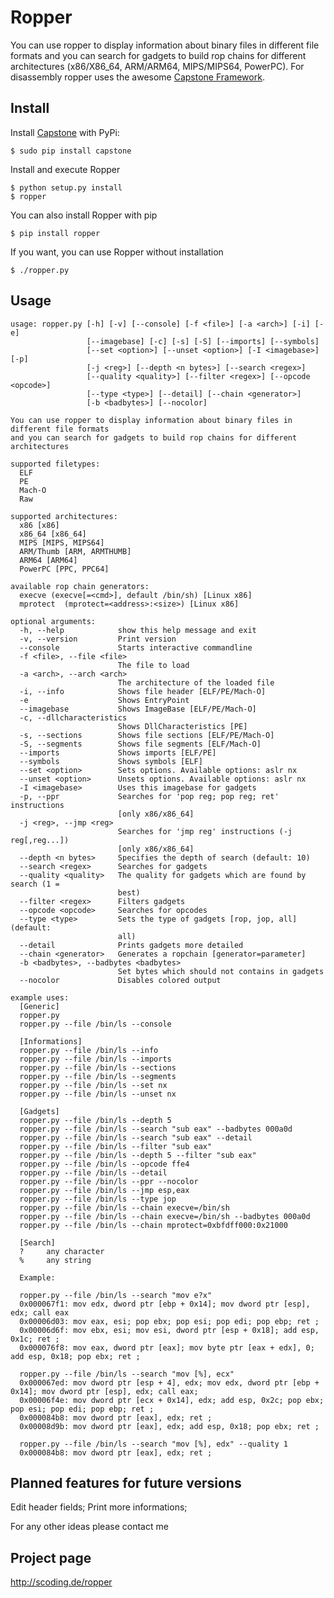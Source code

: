Ropper
================

You can use ropper to display information about binary files in different file formats
and you can search for gadgets to build rop chains for different architectures (x86/X86_64, ARM/ARM64, MIPS/MIPS64, PowerPC). 
For disassembly ropper uses the awesome [Capstone Framework](http://www.capstone-engine.org).

Install
-------

Install [Capstone](http://www.capstone-engine.org) with PyPi:

    $ sudo pip install capstone
    
Install and execute Ropper

    $ python setup.py install
    $ ropper

You can also install Ropper with pip

    $ pip install ropper

If you want, you can use Ropper without installation

    $ ./ropper.py


Usage
-----

    usage: ropper.py [-h] [-v] [--console] [-f <file>] [-a <arch>] [-i] [-e]
                     [--imagebase] [-c] [-s] [-S] [--imports] [--symbols]
                     [--set <option>] [--unset <option>] [-I <imagebase>] [-p]
                     [-j <reg>] [--depth <n bytes>] [--search <regex>]
                     [--quality <quality>] [--filter <regex>] [--opcode <opcode>]
                     [--type <type>] [--detail] [--chain <generator>]
                     [-b <badbytes>] [--nocolor]

    You can use ropper to display information about binary files in different file formats
    and you can search for gadgets to build rop chains for different architectures

    supported filetypes:
      ELF
      PE
      Mach-O
      Raw

    supported architectures:
      x86 [x86]
      x86_64 [x86_64]
      MIPS [MIPS, MIPS64]
      ARM/Thumb [ARM, ARMTHUMB]
      ARM64 [ARM64]
      PowerPC [PPC, PPC64]

    available rop chain generators:
      execve (execve[=<cmd>], default /bin/sh) [Linux x86]
      mprotect  (mprotect=<address>:<size>) [Linux x86]

    optional arguments:
      -h, --help            show this help message and exit
      -v, --version         Print version
      --console             Starts interactive commandline
      -f <file>, --file <file>
                            The file to load
      -a <arch>, --arch <arch>
                            The architecture of the loaded file
      -i, --info            Shows file header [ELF/PE/Mach-O]
      -e                    Shows EntryPoint
      --imagebase           Shows ImageBase [ELF/PE/Mach-O]
      -c, --dllcharacteristics
                            Shows DllCharacteristics [PE]
      -s, --sections        Shows file sections [ELF/PE/Mach-O]
      -S, --segments        Shows file segments [ELF/Mach-O]
      --imports             Shows imports [ELF/PE]
      --symbols             Shows symbols [ELF]
      --set <option>        Sets options. Available options: aslr nx
      --unset <option>      Unsets options. Available options: aslr nx
      -I <imagebase>        Uses this imagebase for gadgets
      -p, --ppr             Searches for 'pop reg; pop reg; ret' instructions
                            [only x86/x86_64]
      -j <reg>, --jmp <reg>
                            Searches for 'jmp reg' instructions (-j reg[,reg...])
                            [only x86/x86_64]
      --depth <n bytes>     Specifies the depth of search (default: 10)
      --search <regex>      Searches for gadgets
      --quality <quality>   The quality for gadgets which are found by search (1 =
                            best)
      --filter <regex>      Filters gadgets
      --opcode <opcode>     Searches for opcodes
      --type <type>         Sets the type of gadgets [rop, jop, all] (default:
                            all)
      --detail              Prints gadgets more detailed
      --chain <generator>   Generates a ropchain [generator=parameter]
      -b <badbytes>, --badbytes <badbytes>
                            Set bytes which should not contains in gadgets
      --nocolor             Disables colored output

    example uses:
      [Generic]
      ropper.py
      ropper.py --file /bin/ls --console

      [Informations]
      ropper.py --file /bin/ls --info
      ropper.py --file /bin/ls --imports
      ropper.py --file /bin/ls --sections
      ropper.py --file /bin/ls --segments
      ropper.py --file /bin/ls --set nx
      ropper.py --file /bin/ls --unset nx

      [Gadgets]
      ropper.py --file /bin/ls --depth 5
      ropper.py --file /bin/ls --search "sub eax" --badbytes 000a0d
      ropper.py --file /bin/ls --search "sub eax" --detail
      ropper.py --file /bin/ls --filter "sub eax"
      ropper.py --file /bin/ls --depth 5 --filter "sub eax"
      ropper.py --file /bin/ls --opcode ffe4
      ropper.py --file /bin/ls --detail
      ropper.py --file /bin/ls --ppr --nocolor
      ropper.py --file /bin/ls --jmp esp,eax
      ropper.py --file /bin/ls --type jop
      ropper.py --file /bin/ls --chain execve=/bin/sh
      ropper.py --file /bin/ls --chain execve=/bin/sh --badbytes 000a0d
      ropper.py --file /bin/ls --chain mprotect=0xbfdff000:0x21000

      [Search]
      ?		any character
      %		any string

      Example:

      ropper.py --file /bin/ls --search "mov e?x"
      0x000067f1: mov edx, dword ptr [ebp + 0x14]; mov dword ptr [esp], edx; call eax
      0x00006d03: mov eax, esi; pop ebx; pop esi; pop edi; pop ebp; ret ;
      0x00006d6f: mov ebx, esi; mov esi, dword ptr [esp + 0x18]; add esp, 0x1c; ret ;
      0x000076f8: mov eax, dword ptr [eax]; mov byte ptr [eax + edx], 0; add esp, 0x18; pop ebx; ret ;

      ropper.py --file /bin/ls --search "mov [%], ecx"
      0x000067ed: mov dword ptr [esp + 4], edx; mov edx, dword ptr [ebp + 0x14]; mov dword ptr [esp], edx; call eax;
      0x00006f4e: mov dword ptr [ecx + 0x14], edx; add esp, 0x2c; pop ebx; pop esi; pop edi; pop ebp; ret ;
      0x000084b8: mov dword ptr [eax], edx; ret ;
      0x00008d9b: mov dword ptr [eax], edx; add esp, 0x18; pop ebx; ret ;

      ropper.py --file /bin/ls --search "mov [%], edx" --quality 1
      0x000084b8: mov dword ptr [eax], edx; ret ;






Planned features for future versions
------------------------------------

  Edit header fields;
  Print more informations;

  For any other ideas please contact me



Project page
------------------------------------
http://scoding.de/ropper

